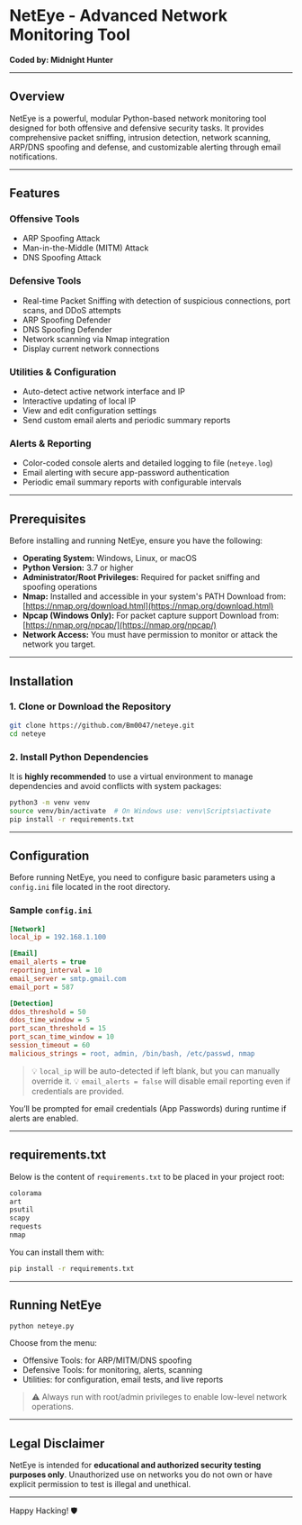 # NetEye - Advanced Network Monitoring Tool

**Coded by: Midnight Hunter**

-----

## Overview

NetEye is a powerful, modular Python-based network monitoring tool designed for both offensive and defensive security tasks. It provides comprehensive packet sniffing, intrusion detection, network scanning, ARP/DNS spoofing and defense, and customizable alerting through email notifications.

-----

## Features

### Offensive Tools

  * ARP Spoofing Attack
  * Man-in-the-Middle (MITM) Attack
  * DNS Spoofing Attack

### Defensive Tools

  * Real-time Packet Sniffing with detection of suspicious connections, port scans, and DDoS attempts
  * ARP Spoofing Defender
  * DNS Spoofing Defender
  * Network scanning via Nmap integration
  * Display current network connections

### Utilities & Configuration

  * Auto-detect active network interface and IP
  * Interactive updating of local IP
  * View and edit configuration settings
  * Send custom email alerts and periodic summary reports

### Alerts & Reporting

  * Color-coded console alerts and detailed logging to file (`neteye.log`)
  * Email alerting with secure app-password authentication
  * Periodic email summary reports with configurable intervals

-----

## Prerequisites

Before installing and running NetEye, ensure you have the following:

  * **Operating System:** Windows, Linux, or macOS
  * **Python Version:** 3.7 or higher
  * **Administrator/Root Privileges:** Required for packet sniffing and spoofing operations
  * **Nmap:** Installed and accessible in your system's PATH
    Download from: [https://nmap.org/download.html](https://nmap.org/download.html)
  * **Npcap (Windows Only):** For packet capture support
    Download from: [https://nmap.org/npcap/](https://nmap.org/npcap/)
  * **Network Access:** You must have permission to monitor or attack the network you target.

-----

## Installation

### 1\. Clone or Download the Repository

```bash
git clone https://github.com/Bm0047/neteye.git
cd neteye
```

### 2\. Install Python Dependencies

It is **highly recommended** to use a virtual environment to manage dependencies and avoid conflicts with system packages:

```bash
python3 -m venv venv
source venv/bin/activate  # On Windows use: venv\Scripts\activate
pip install -r requirements.txt
```

-----

## Configuration

Before running NetEye, you need to configure basic parameters using a `config.ini` file located in the root directory.

### Sample `config.ini`

```ini
[Network]
local_ip = 192.168.1.100

[Email]
email_alerts = true
reporting_interval = 10
email_server = smtp.gmail.com
email_port = 587

[Detection]
ddos_threshold = 50
ddos_time_window = 5
port_scan_threshold = 15
port_scan_time_window = 10
session_timeout = 60
malicious_strings = root, admin, /bin/bash, /etc/passwd, nmap
```

> 💡 `local_ip` will be auto-detected if left blank, but you can manually override it.
> 💡 `email_alerts = false` will disable email reporting even if credentials are provided.

You’ll be prompted for email credentials (App Passwords) during runtime if alerts are enabled.

-----

## requirements.txt

Below is the content of `requirements.txt` to be placed in your project root:

```txt
colorama
art
psutil
scapy
requests
nmap
```

You can install them with:

```bash
pip install -r requirements.txt
```

-----

## Running NetEye

```bash
python neteye.py
```

Choose from the menu:

  * Offensive Tools: for ARP/MITM/DNS spoofing
  * Defensive Tools: for monitoring, alerts, scanning
  * Utilities: for configuration, email tests, and live reports

> ⚠️ Always run with root/admin privileges to enable low-level network operations.

-----

## Legal Disclaimer

NetEye is intended for **educational and authorized security testing purposes only**. Unauthorized use on networks you do not own or have explicit permission to test is illegal and unethical.

-----

Happy Hacking\! 🛡️